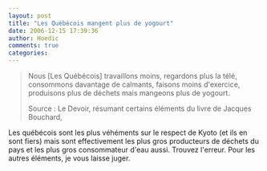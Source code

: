 ```yaml
---
layout: post
title: "Les Québécois mangent plus de yogourt"
date: 2006-12-15 17:39:36
author: Hoedic
comments: true
categories: 
---
```



<blockquote class="citation">Nous [Les Québécois] travaillons moins, regardons plus la télé, consommons davantage de calmants, faisons moins d'exercice, produisons plus de déchets mais mangeons plus de yogourt.

Source : Le Devoir,  résumant certains éléments du livre de Jacques Bouchard, </blockquote>

Les québécois sont les plus véhéments sur le respect de Kyoto (et ils en sont fiers) mais sont effectivement les plus gros producteurs de déchets du pays et les plus gros consommateur d'eau aussi. Trouvez l'erreur. Pour les autres éléments, je vous laisse juger.